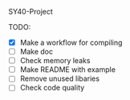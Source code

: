 SY40-Project

TODO:
- [x] Make a workflow for compiling
- [ ] Make doc
- [ ] Check memory leaks
- [ ] Make README with example 
- [ ] Remove unused libaries
- [ ] Check code quality
